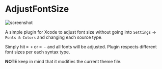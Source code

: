# AdjustFontSize

![screenshot](https://raw.github.com/zats/AdjustFontSize-Xcode-Plugin/master/README/xcode.png)

A simple plugin for Xcode to adjust font size without going into `Settings` → `Fonts & Colors` and changing each source type.

Simply hit `⌘ +` or `⌘ -` and all fonts will be adjusted. Plugin respects different font sizes per each syntax type.

**NOTE** keep in mind that it modifies the current theme file.
